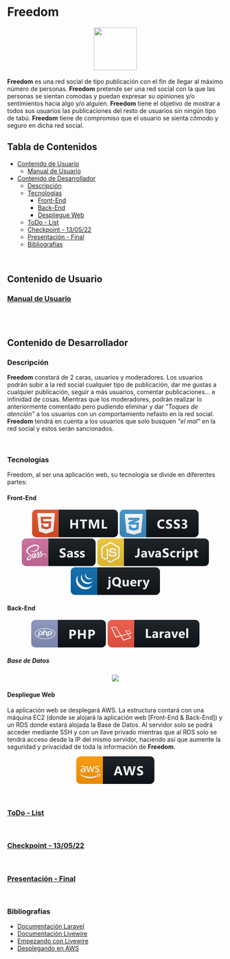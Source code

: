 # Freedom
<p align="center">
    <img width="100" height="100" src="https://user-images.githubusercontent.com/45594459/173252393-7770e57a-a3b6-4fb2-9f86-5eb8a51ba70f.svg">
</p>

__Freedom__ es una red social de tipo publicación con el fin de llegar al máximo número de personas. __Freedom__ pretende ser una red social con la que las personas se sientan comodas y puedan expresar su opiniones y/o sentimientos hacia algo y/o alguien. __Freedom__ tiene el objetivo de mostrar a todos sus usuarios las publicaciones del resto de usuarios sin ningún tipo de tabú. __Freedom__ tiene de compromiso que el usuario se sienta cómodo y seguro en dicha red social.


## Tabla de Contenidos
- [Contenido de Usuario](#user)
    - [Manual de Usuario](https://github.com/SrCbas/Freedom/blob/main/Freedom%20-%20Manual%20de%20Usuario.pdf)
- [Contenido de Desarrollador](#developer)
    - [Descripción](#developer_description)
    - [Tecnologías](#developer_tecnologies)
        - [Front-End](#tecnologies_frontend)
        - [Back-End](#tecnologies_backend)
        - [Despliegue Web](#tecnologies_deploy)
    - [ToDo - List](#developer_todo)
    - [Checkpoint - 13/05/22](#developer_checkpoint)
    - [Presentación - Final](https://youtu.be/tRVNmPYEKsM)
    - [Bibliografías](#developer_bibliography)

<br/>

<a name="user" />
    
## Contenido de Usuario

<a name="user_manual" />
    
### [Manual de Usuario](https://github.com/SrCbas/Freedom/blob/main/Freedom%20-%20Manual%20de%20Usuario.pdf)
    
<br/>
<br/>    

<a name="developer" />
    
## Contenido de Desarrollador
    
    
<a name="developer_description" />

### Descripción
__Freedom__ constará de 2 caras, usuarios y moderadores. Los usuarios podrán subir a la red social cualquier tipo de publicación, dar me gustas a cualquier publicación, seguir a más usuarios, comentar publicaciones... e infinidad de cosas. Mientras que los moderadores, podrán realizar lo anteriormente comentado pero pudiendo eliminar y dar _"Toques de atención"_ a los usuarios con un comportamiento nefasto en la red social.
__Freedom__ tendrá en cuenta a los usuarios que solo busquen _"el mal"_ en la red social y estos serán sancionados.

<br />

<a name="developer_tecnologies" />

### Tecnologías
Freedom, al ser una aplicación web, su tecnología se divide en diferentes partes:


<a name="tecnologies_frontend" />

#### Front-End
<p align="center">
    <img src="https://github.com/MikeCodesDotNET/ColoredBadges/blob/master/svg/dev/languages/html.svg" />
    <img src="https://github.com/MikeCodesDotNET/ColoredBadges/blob/master/svg/dev/languages/css3.svg" />
    <img src="https://github.com/MikeCodesDotNET/ColoredBadges/blob/master/svg/dev/languages/sass.svg" />
    <img src="https://github.com/MikeCodesDotNET/ColoredBadges/blob/master/svg/dev/languages/js.svg" />
    <img src="https://github.com/MikeCodesDotNET/ColoredBadges/blob/master/svg/dev/frameworks/jquery.svg" />
</p>


<a name="tecnologies_backend" />

#### Back-End
<p align="center">
    <img src="https://github.com/MikeCodesDotNET/ColoredBadges/blob/master/svg/dev/languages/php.svg" />
    <img src="https://github.com/MikeCodesDotNET/ColoredBadges/blob/master/svg/dev/frameworks/laravel.svg" />
</p>

##### Base de Datos
<p align="center">
    <img src="https://user-images.githubusercontent.com/45594459/175290895-c87e1a2d-a885-45a3-aa8f-2858eb7b0ef7.png">
</p>


<a name="tecnologies_deploy"/>

#### Despliegue Web
La aplicación web se desplegará AWS. La estructura contará con una máquina EC2 (donde se alojará la aplicación web [Front-End & Back-End]) y un RDS donde estará alojada la Base de Datos. Al servidor solo se podrá acceder mediante SSH y con un llave privado mientras que al RDS solo se tendrá acceso desde la IP del mismo servidor, haciendo así que aumente la seguridad y privacidad de toda la información de __Freedom__.
<p align="center">
    <img src="https://github.com/MikeCodesDotNET/ColoredBadges/blob/master/svg/dev/services/aws.svg" />
</p>

<br />
    
<a name="developer_todo" />
    
### [ToDo - List](https://trello.com/b/bPHRfRvK/freedom)

<br />

<a name="developer_checkpoint" />

### [Checkpoint - 13/05/22](https://youtu.be/-D9dt_9zRuU)

<br />

### [Presentación - Final](https://youtu.be/tRVNmPYEKsM)

<br />

<a name="developer_bibliography" />

### Bibliografías

- [Documentación Laravel](https://laravel.com/docs/9.x)
- [Documentación Livewire](https://laravel-livewire.com/docs/2.x/quickstart)
- [Empezando con Livewire](https://www.youtube.com/watch?v=Ax4pT8XDR-0&list=PLZ2ovOgdI-kWqCet33O0WezN14KShkwER)
- [Desplegando en AWS](https://www.youtube.com/watch?v=W2fQFbkEQo0)
